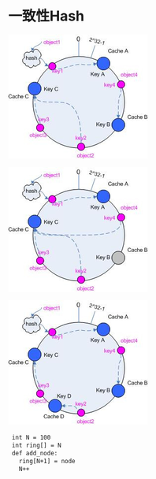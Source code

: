 

# 一致性Hash
![](一致性hash-1.png)


![](一致性Hash-2.png)

![](一致性Hash-3.png)



```
 int N = 100
 int ring[] = N
 def add_node:
   ring[N+1] = node
   N++
   
    
```



